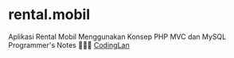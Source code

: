 # rental.mobil
 Aplikasi Rental Mobil Menggunakan Konsep PHP MVC dan MySQL
Programmer's Notes 👨🏻‍💻 <a href="https://codinglan.blogspot.com">CodingLan</a>

